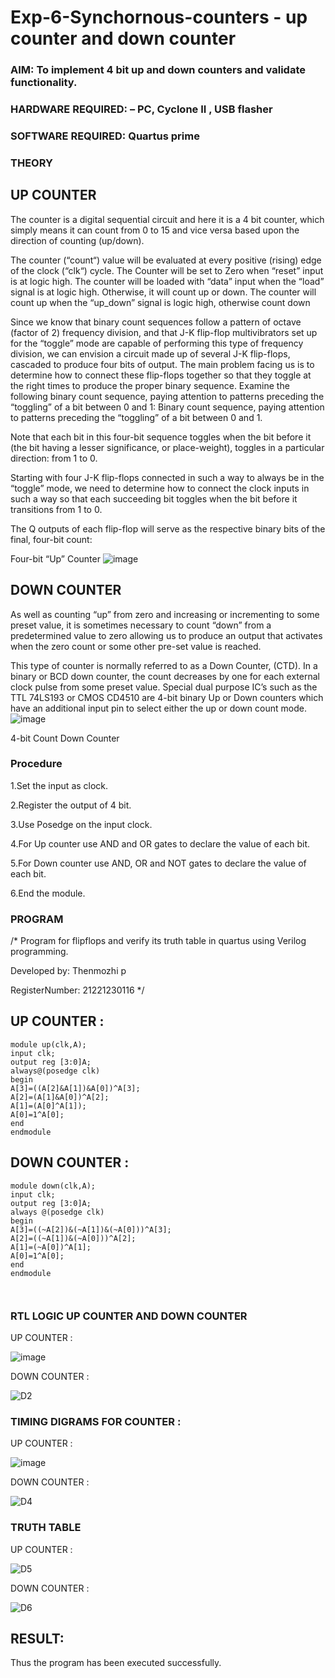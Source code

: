 # Exp-6-Synchornous-counters - up counter and down counter 
### AIM: To implement 4 bit up and down counters and validate  functionality.
### HARDWARE REQUIRED:  – PC, Cyclone II , USB flasher
### SOFTWARE REQUIRED:   Quartus prime
### THEORY 

## UP COUNTER 
The counter is a digital sequential circuit and here it is a 4 bit counter, which simply means it can count from 0 to 15 and vice versa based upon the direction of counting (up/down). 

The counter (“count“) value will be evaluated at every positive (rising) edge of the clock (“clk“) cycle.
The Counter will be set to Zero when “reset” input is at logic high.
The counter will be loaded with “data” input when the “load” signal is at logic high. Otherwise, it will count up or down.
The counter will count up when the “up_down” signal is logic high, otherwise count down

Since we know that binary count sequences follow a pattern of octave (factor of 2) frequency division, and that J-K flip-flop multivibrators set up for the “toggle” mode are capable of performing this type of frequency division, we can envision a circuit made up of several J-K flip-flops, cascaded to produce four bits of output.
The main problem facing us is to determine how to connect these flip-flops together so that they toggle at the right times to produce the proper binary sequence.
Examine the following binary count sequence, paying attention to patterns preceding the “toggling” of a bit between 0 and 1:
Binary count sequence, paying attention to patterns preceding the “toggling” of a bit between 0 and 1.

Note that each bit in this four-bit sequence toggles when the bit before it (the bit having a lesser significance, or place-weight), toggles in a particular direction: from 1 to 0.



 
 

Starting with four J-K flip-flops connected in such a way to always be in the “toggle” mode, we need to determine how to connect the clock inputs in such a way so that each succeeding bit toggles when the bit before it transitions from 1 to 0.

The Q outputs of each flip-flop will serve as the respective binary bits of the final, four-bit count:

 
 

Four-bit “Up” Counter
![image](https://user-images.githubusercontent.com/36288975/169644758-b2f4339d-9532-40c5-af40-8f4f8c942e2c.png)



## DOWN COUNTER 

As well as counting “up” from zero and increasing or incrementing to some preset value, it is sometimes necessary to count “down” from a predetermined value to zero allowing us to produce an output that activates when the zero count or some other pre-set value is reached.

This type of counter is normally referred to as a Down Counter, (CTD). In a binary or BCD down counter, the count decreases by one for each external clock pulse from some preset value. Special dual purpose IC’s such as the TTL 74LS193 or CMOS CD4510 are 4-bit binary Up or Down counters which have an additional input pin to select either the up or down count mode.
![image](https://user-images.githubusercontent.com/36288975/169644844-1a14e123-7228-4ed8-81a9-eb937dff4ac8.png)


4-bit Count Down Counter
### Procedure

1.Set the input as clock.

2.Register the output of 4 bit.

3.Use Posedge on the input clock.

4.For Up counter use AND and OR gates to declare the value of each bit.

5.For Down counter use AND, OR and NOT gates to declare the value of each bit.

6.End the module.



### PROGRAM 

/*
Program for flipflops  and verify its truth table in quartus using Verilog programming.

Developed by: Thenmozhi p

RegisterNumber:  21221230116
*/
## UP COUNTER :
```
module up(clk,A);
input clk;
output reg [3:0]A;
always@(posedge clk)
begin
A[3]=((A[2]&A[1])&A[0])^A[3];
A[2]=(A[1]&A[0])^A[2];
A[1]=(A[0]^A[1]);
A[0]=1^A[0];
end
endmodule
```
## DOWN COUNTER :
```
module down(clk,A);
input clk;
output reg [3:0]A;
always @(posedge clk)
begin
A[3]=((~A[2])&(~A[1])&(~A[0]))^A[3];
A[2]=((~A[1])&(~A[0]))^A[2];
A[1]=(~A[0])^A[1];
A[0]=1^A[0];
end
endmodule



```

### RTL LOGIC UP COUNTER AND DOWN COUNTER  

UP COUNTER :


![image](https://github.com/Thenmozhi-Palanisamy/Exp-7-Synchornous-counters-/assets/95198708/9d63344b-7d10-47b2-ac97-4566f6dd595d)


DOWN COUNTER :

![D2](https://github.com/Thenmozhi-Palanisamy/Exp-7-Synchornous-counters-/assets/95198708/dcd218c1-36be-4b55-99c0-c1e00efbe82f)







### TIMING DIGRAMS FOR COUNTER  :

UP COUNTER :

![image](https://github.com/Thenmozhi-Palanisamy/Exp-7-Synchornous-counters-/assets/95198708/25b8acf3-9633-4eb4-88ba-cc2e0515437b)

DOWN COUNTER :

![D4](https://github.com/Thenmozhi-Palanisamy/Exp-7-Synchornous-counters-/assets/95198708/a847070e-1490-4341-8a2a-90cfaaf83d7d)



### TRUTH TABLE 

UP COUNTER :

![D5](https://github.com/Thenmozhi-Palanisamy/Exp-7-Synchornous-counters-/assets/95198708/00847c0a-7af3-436c-aa52-e3b59a3dcdce)

DOWN COUNTER :

![D6](https://github.com/Thenmozhi-Palanisamy/Exp-7-Synchornous-counters-/assets/95198708/a497a9c7-be66-4b35-be07-3849e7ad274f)

## RESULT:

Thus the program has been executed successfully.






